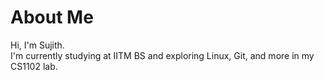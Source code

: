 # About Me

Hi, I'm Sujith.  
I'm currently studying at IITM BS and exploring Linux, Git, and more in my CS1102 lab.
